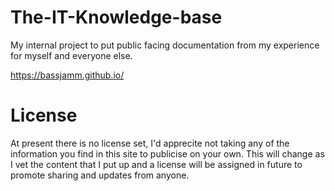 # The-IT-Knowledge-base
My internal project to put public facing documentation from my experience for myself and everyone else.

https://bassjamm.github.io/

# License
At present there is no license set, I'd apprecite not taking any of the information you find in this site to publicise on your own. This will change as I vet the content that I put up and a license will be assigned in future to promote sharing and updates from anyone. 
